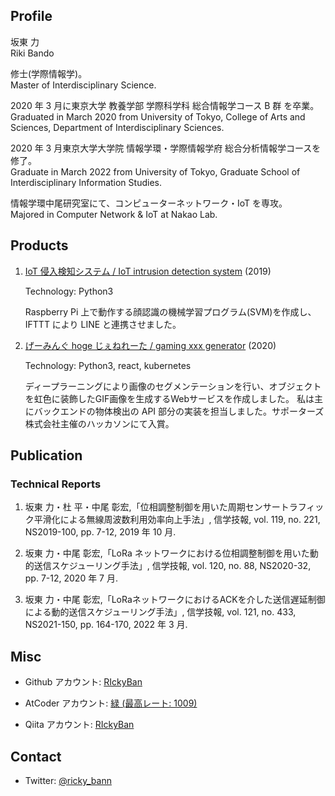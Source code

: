 ## Profile

坂東 力  
Riki Bando

修士(学際情報学)。  
Master of Interdisciplinary Science.

2020 年 3 月に東京大学 教養学部 学際科学科 総合情報学コース B 群 を卒業。  
Graduated in March 2020 from University of Tokyo, College of Arts and Sciences, Department of Interdisciplinary Sciences.

2020 年 3 月東京大学大学院 情報学環・学際情報学府 総合分析情報学コースを修了。  
Graduate in March 2022 from University of Tokyo, Graduate School of Interdisciplinary Information Studies.

情報学環中尾研究室にて、コンピューターネットワーク・IoT を専攻。  
Majored in Computer Network & IoT at Nakao Lab.

## Products

1. [IoT 侵入検知システム / IoT intrusion detection system](https://github.com/RIckyBan/my_face_detection) (2019)　　

   Technology: Python3

   Raspberry Pi 上で動作する顔認識の機械学習プログラム(SVM)を作成し、IFTTT により LINE と連携させました。

1. [げーみんぐ hoge じぇねれーた / gaming xxx generator](https://github.com/RIckyBan/gaming-hoge-generator) (2020)

   Technology: Python3, react, kubernetes  

   ディープラーニングにより画像のセグメンテーションを行い、オブジェクトを虹色に装飾したGIF画像を生成するWebサービスを作成しました。 私は主にバックエンドの物体検出の API 部分の実装を担当しました。サポーターズ株式会社主催のハッカソンにて入賞。

## Publication

### Technical Reports

1. 坂東 力・杜 平・中尾 彰宏,「位相調整制御を用いた周期センサートラフィック平滑化による無線周波数利用効率向上手法」, 信学技報, vol. 119, no. 221, NS2019-100, pp. 7-12, 2019 年 10 月.

2. 坂東 力・中尾 彰宏,「LoRa ネットワークにおける位相調整制御を用いた動的送信スケジューリング手法」, 信学技報, vol. 120, no. 88, NS2020-32, pp. 7-12, 2020 年 7 月.

3. 坂東 力・中尾 彰宏,「LoRaネットワークにおけるACKを介した送信遅延制御による動的送信スケジューリング手法」, 信学技報, vol. 121, no. 433, NS2021-150, pp. 164-170, 2022 年 3 月.

## Misc

- Github アカウント: [RIckyBan](https://github.com/RIckyBan)

- AtCoder アカウント: [緑 (最高レート: 1009)](https://atcoder.jp/users/Ricky_Ban)

- Qiita アカウント: [RIckyBan](https://qiita.com/RIckyBan)

## Contact

- Twitter: [@ricky_bann](https://twitter.com/ricky_bann)
